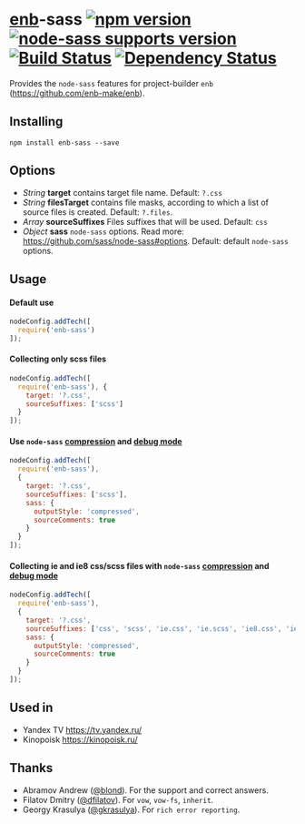 # [enb](https://github.com/enb-make/enb)-sass [![npm version](https://img.shields.io/badge/npm-v1.0.1-blue.svg)](https://www.npmjs.com/package/enb-sass) [![node-sass supports version](https://img.shields.io/badge/sass-1.49.8-orange.svg)](https://github.com/sass/sass/) [![Build Status](https://travis-ci.org/enb-make/enb-sass.svg?branch=master)](https://travis-ci.org/enb-make/enb-sass) [![Dependency Status](https://david-dm.org/enb-make/enb-sass.svg)](https://david-dm.org/enb-make/enb-sass)

Provides the `node-sass` features for project-builder `enb` (https://github.com/enb-make/enb).


## Installing

```
npm install enb-sass --save
```


## Options

* *String* **target** contains target file name. Default: `?.css`
* *String* **filesTarget** contains file masks, according to which a list of source files is created. Default: `?.files`.
* *Array* **sourceSuffixes** Files suffixes that will be used. Default: `css`
* *Object* **sass** `node-sass` options. Read more: https://github.com/sass/node-sass#options. Default: default `node-sass` options.


## Usage

#### Default use

```javascript
nodeConfig.addTech([
  require('enb-sass')
]);
```

#### Collecting only scss files

```javascript
nodeConfig.addTech([
  require('enb-sass'), {
    target: '?.css',
    sourceSuffixes: ['scss']
  }
]);
```

#### Use `node-sass` [compression](https://github.com/sass/node-sass#outputstyle) and [debug mode](https://github.com/sass/node-sass#sourcecomments)

```javascript
nodeConfig.addTech([
  require('enb-sass'), 
  {
    target: '?.css',
    sourceSuffixes: ['scss'],
    sass: {
      outputStyle: 'compressed',
      sourceComments: true
    }
  }
]);
```

#### Collecting ie and ie8 css/scss files with `node-sass` [compression](https://github.com/sass/node-sass#outputstyle) and [debug mode](https://github.com/sass/node-sass#sourcecomments)

```javascript
nodeConfig.addTech([
  require('enb-sass'), 
  {
    target: '?.css',
    sourceSuffixes: ['css', 'scss', 'ie.css', 'ie.scss', 'ie8.css', 'ie8.scss'],
    sass: {
      outputStyle: 'compressed',
      sourceComments: true
    }
  }
]);
```


## Used in
* Yandex TV https://tv.yandex.ru/
* Kinopoisk https://kinopoisk.ru/


## Thanks

* Abramov Andrew ([@blond](https://github.com/blond)). For the support and correct answers.
* Filatov Dmitry ([@dfilatov](https://github.com/dfilatov)). For `vow`, `vow-fs`, `inherit`.
* Georgy Krasulya ([@gkrasulya](https://github.com/gkrasulya)). For `rich error reporting`.
